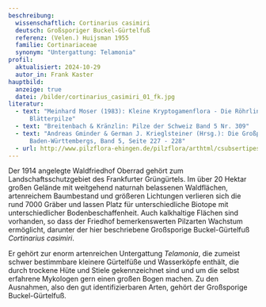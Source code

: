```yaml
---
beschreibung:
  wissenschaftlich: Cortinarius casimiri
  deutsch: Großsporiger Buckel-Gürtelfuß
  referenz: (Velen.) Huijsman 1955
  familie: Cortinariaceae
  synonym: "Untergattung: Telamonia"
profil:
  aktualisiert: 2024-10-29
  autor_in: Frank Kaster
hauptbild:
  anzeige: true
  datei: /bilder/cortinarius_casimiri_01_fk.jpg
literatur:
  - text: "Meinhard Moser (1983): Kleine Kryptogamenflora - Die Röhrlinge und
      Blätterpilze"
  - text: "Breitenbach & Kränzlin: Pilze der Schweiz Band 5 Nr. 309"
  - text: "Andreas Gminder & German J. Krieglsteiner (Hrsg.): Die Großpilze
      Baden-Württembergs, Band 5, Seite 227 - 228"
  - url: http://www.pilzflora-ehingen.de/pilzflora/arthtml/csubsertipes.php
---
```

Der 1914 angelegte Waldfriedhof Oberrad gehört zum Landschaftsschutzgebiet des Frankfurter Grüngürtels. Im über 20 Hektar großen Gelände mit weitgehend naturnah belassenen Waldflächen, artenreichem Baumbestand und größeren Lichtungen verlieren sich die rund 7000 Gräber und lassen Platz für unterschiedliche Biotope mit unterschiedlicher Bodenbeschaffenheit. Auch kalkhaltige Flächen sind vorhanden, so dass der Friedhof bemerkenswerten Pilzarten Wachstum ermöglicht, darunter der hier beschriebene Großsporige Buckel-Gürtelfuß *Cortinarius casimiri*.

Er gehört zur enorm artenreichen Untergattung *Telamonia*, die zumeist schwer bestimmbare kleinere Gürtelfüße und Wasserköpfe enthält, die durch trockene Hüte und Stiele gekennzeichnet sind und um die selbst erfahrene Mykologen gern einen großen Bogen machen. Zu den Ausnahmen, also den gut identifizierbaren Arten, gehört der Großsporige Buckel-Gürtelfuß.